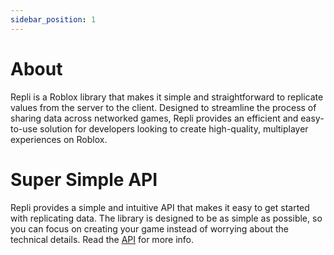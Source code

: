 ```yaml
---
sidebar_position: 1
---
```


# About
 
Repli is a Roblox library that makes it simple and straightforward to replicate values from the server to the client. Designed to streamline the process of sharing data across networked games, Repli provides an efficient and easy-to-use solution for developers looking to create high-quality, multiplayer experiences on Roblox.

# Super Simple API
Repli provides a simple and intuitive API that makes it easy to get started with replicating data. The library is designed to be as simple as possible, so you can focus on creating your game instead of worrying about the technical details.
Read the [API](https://kumarion.github.io/Repli/api/) for more info.